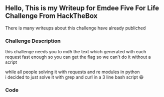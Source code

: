 ## Hello, This is my Writeup for Emdee Five For Life Challenge From HackTheBox

There is many writeups about this challenge have already publiched

### Challenge Description

this challenge needs you to md5 the text which generated with each request fast enough so you can get the flag
so we can't do it without a script 

while all people solving it with requests and re modules in python  
i decided to just solve it with grep and curl in a 3 line bash script :laughing: 

### Code 
